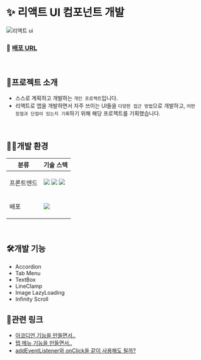 # ✨ 리액트 UI 컴포넌트 개발

![리액트 ui](https://github.com/user-attachments/assets/64bbacbb-580c-4890-80ee-899f9a686c83)

### 🔗 [배포 URL](https://react-ui-vert-one.vercel.app/tab-menu/6_r)

<br>

## 📢프로젝트 소개

- 스스로 계획하고 개발하는 `개인 프로젝트`입니다.
- 리액트로 앱을 개발하면서 자주 쓰이는 UI들을 `다양한 접근 방법`으로 개발하고, `어떤 장점과 단점이 있는지 기록`하기 위해 해당 프로젝트를 기획했습니다.

<br>

## 👨‍💻개발 환경

<table>
    <thead>
        <tr>
            <th>분류</th>
            <th>기술 스택</th>
        </tr>
    </thead>
    <tbody>
        <tr>
            <td>
                  <p>프론트엔드</p>
            </td>
            <td>
                 <img src="https://img.shields.io/badge/TypeScript-3178C6?logo=typescript&logoColor=ffffff"/>
                 <img src="https://img.shields.io/badge/Emotion-DB7093?style=flat-square&logo=styled-components&logoColor=white"/>
                  <img src="https://img.shields.io/badge/React-61DAFB?style=flat-square&logo=React&logoColor=black"/> 
            </td>
        </tr>
          <tr>
            <td>
                <p>배포</p>
            </td>
            <td>
                <img src="https://img.shields.io/badge/Vercel-000000?style=flat-square&logo=Vercel&logoColor=white"/>
            </td>
        </tr>
    </tbody>
</table>

<br>

## 🛠️개발 기능

- Accordion
- Tab Menu
- TextBox
- LineClamp
- Image LazyLoading
- Infinity Scroll

## 🔗관련 링크

- [아코디언 기능을 만들면서..](https://ydoag2003.tistory.com/490)
- [탭 메뉴 기능을 만들면서..](https://ydoag2003.tistory.com/497)
- [addEventListener와 onClick을 같이 사용해도 될까?](https://ydoag2003.tistory.com/507)
